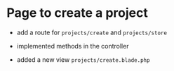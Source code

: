 # Page to create a project

- add a route for `projects/create` and `projects/store`

- implemented methods in the controller

- added a new view `projects/create.blade.php`



